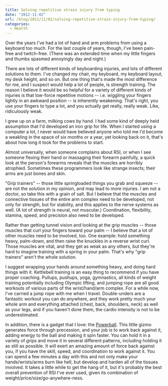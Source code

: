 ```yaml
---
title: Solving repetitive strain injury from typing
date: "2012-11-02"
url: /blog/2012/11/02/solving-repetitive-strain-injury-from-typing/
categories:
  - Health
---
```

Over the years I've had a lot of hand and arm problems from using a keyboard too much. For the last couple of years, though, I've been pain-free and twitch-free. (There was an extended time when my little fingers and thumbs spasmed annoyingly day and night.)

There are lots of different kinds of keyboarding injuries, and lots of different solutions to them. I've changed my chair, my keyboard, my keyboard layout, my desk height, and so on. But one thing that's made the most difference for me, and I suspect would help a lot of people, is strength training. The reason I believe it would be so helpful for a variety of different kinds of injuries is that low-force repetitive motions -- i.e. wiggling your fingers lightly in an awkward position -- is inherently weakening. That's right, you use your fingers to type a lot, and you actually get really, really weak. Like, ridiculously weak.

I grew up on a farm, milking cows by hand. I had some kind of deeply held assumption that I'd developed an iron grip for life. When I started using a computer a lot, I never would have believed anyone who told me I'd become a weakling in the space of six months or a year, yet looking back on it, that's about how long it took for the problems to start.

Almost universally, when someone complains about RSI, or when I see someone flexing their hand or massaging their forearm painfully, a quick look at the person's forearms reveals that the muscles are horribly atrophied. Sometimes these programmers look like strange insects; their arms are just bones and skin.

"Grip trainers" -- those little springloaded things you grab and squeeze -- are not the solution in my opinion, and may lead to more injuries. I am not a doctor, so take this with a grain of salt. But I believe that the muscles and connective tissues of the entire arm complex need to be developed, not only for strength, but for stability, and this applies to the nerve systems as well. (A lot of strength is neural, not muscular.) Coordination, flexibility, stamina, speed, and precision also need to be developed.

Rather than getting tunnel vision and looking at the grip muscles -- those muscles that curl your fingers toward your palm -- I believe that a lot of other muscles need to be involved, too. One example: hold something heavy, palm-down, and then raise the knuckles in a reverse wrist curl. Those muscles are vital, and they get as weak as any others, but they're hard to imagine training with a spring in your palm. That's why "grip trainers" aren't the whole solution.

I suggest wrapping your hands around something heavy, and doing hard things with it. Kettlebell training is an easy thing to recommend if you have proper coaching. Pullups, pushups, yoga, gymnastics, all kinds of weight training potentially including Olympic lifting, and jumping rope are all good workouts of various parts of the wrist/hand/arm complex. For a while now, I've carried a jump rope with me when I travel. Double-unders are a fantastic workout you can do anywhere, and they work pretty much your whole arm and everything attached (chest, back, shoulders, neck) as well as your legs, and if you haven't done them, the cardio intensity is not to be underestimated.

In addition, there is a gadget that I love: the [Powerball](http://www.amazon.com/Exercise-Fitness-Powerball-Blue-Exerciser/dp/B006LVJKGM/?tag=xaprb-20). This little gizmo generates force through precession, and your job is to work back against it, adding energy to the ball and making it spin faster. You can hold it in a variety of grips and move it in several different patterns, including holding it as still as possible. It will exert an amazing amount of force back against you, if you have the skill, speed, and coordination to work against it. You can spend a few minutes a day with this and not only make your hands/wrists/arms burn like hell, but develop and harden all of the tissues involved. It takes a little while to get the hang of it, but it's probably the best overall prevention of RSI I've ever used, given its combination of weight/price/size/go-anywhere-ness.



